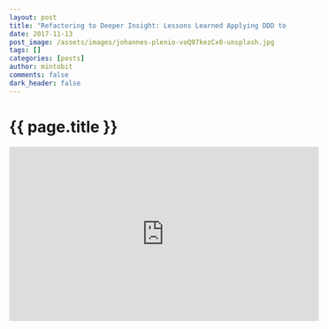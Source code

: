 ```yaml
---
layout: post
title: "Refactoring to Deeper Insight: Lessons Learned Applying DDD to Large Scale"
date: 2017-11-13
post_image: /assets/images/johannes-plenio-voQ97kezCx0-unsplash.jpg
tags: []
categories: [posts]
author: mintobit
comments: false
dark_header: false
---
```

# {{ page.title }}
<iframe width="560" height="315" src="https://www.youtube.com/embed/10ixgC8wBLI" frameborder="0" allowfullscreen></iframe>